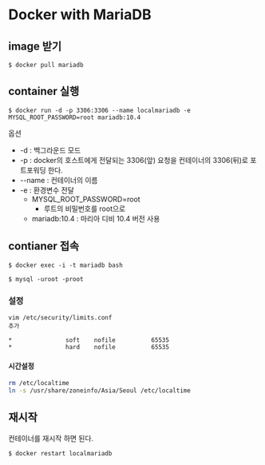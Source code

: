 # Docker with MariaDB

## image 받기

`$ docker pull mariadb`

## container 실행

` $ docker run -d -p 3306:3306 --name localmariadb -e MYSQL_ROOT_PASSWORD=root mariadb:10.4 `

옵션

- -d : 백그라운드 모드
- -p : docker의 호스트에게 전달되는 3306(앞) 요청을 컨테이너의 3306(뒤)로 포트포워딩 한다.
- --name : 컨테이너의 이름
- -e : 환경변수 전달
  - MYSQL_ROOT_PASSWORD=root
    - 루트의 비밀번호를 root으로
  - mariadb:10.4 : 마리아 디비 10.4 버전 사용

## contianer 접속

`$ docker exec -i -t mariadb bash`

`$ mysql -uroot -proot`

### 설정

```
vim /etc/security/limits.conf
추가
```

```
*               soft    nofile          65535
*               hard    nofile          65535
```

#### 시간설정

```bash
rm /etc/localtime
ln -s /usr/share/zoneinfo/Asia/Seoul /etc/localtime
```

## 재시작

컨테이너를 재시작 하면 된다.

```bash
$ docker restart localmariadb
```

